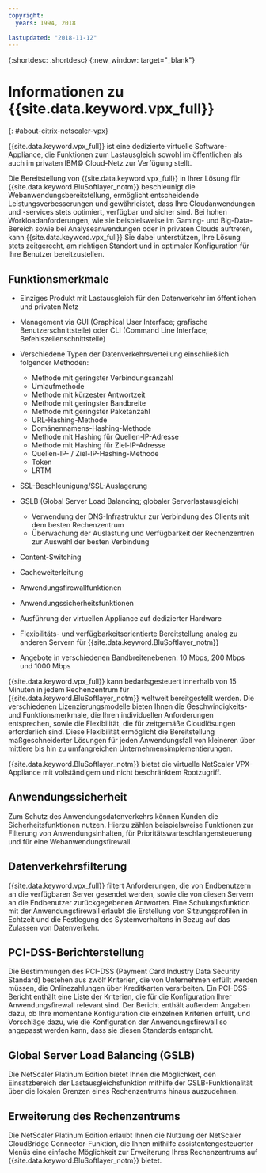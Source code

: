 ```yaml
---
copyright:
  years: 1994, 2018
  
lastupdated: "2018-11-12"
---
```


{:shortdesc: .shortdesc}
{:new_window: target="_blank"}

# Informationen zu {{site.data.keyword.vpx_full}}
{: #about-citrix-netscaler-vpx}

{{site.data.keyword.vpx_full}} ist eine dedizierte virtuelle Software-Appliance, die Funktionen zum Lastausgleich sowohl im öffentlichen als auch im privaten IBM© Cloud-Netz zur Verfügung stellt. 

Die Bereitstellung von {{site.data.keyword.vpx_full}} in Ihrer Lösung für {{site.data.keyword.BluSoftlayer_notm}} beschleunigt die Webanwendungsbereitstellung, ermöglicht entscheidende Leistungsverbesserungen und gewährleistet, dass Ihre Cloudanwendungen und -services stets optimiert, verfügbar und sicher sind. Bei hohen Workloadanforderungen, wie sie beispielsweise im Gaming- und Big-Data-Bereich sowie bei Analyseanwendungen oder in privaten Clouds auftreten, kann {{site.data.keyword.vpx_full}} Sie dabei unterstützen, Ihre Lösung stets zeitgerecht, am richtigen Standort und in optimaler Konfiguration für Ihre Benutzer bereitzustellen.

## Funktionsmerkmale

* Einziges Produkt mit Lastausgleich für den Datenverkehr im öffentlichen und privaten Netz
* Management via GUI (Graphical User Interface; grafische Benutzerschnittstelle) oder CLI (Command Line Interface; Befehlszeilenschnittstelle)
* Verschiedene Typen der Datenverkehrsverteilung einschließlich folgender Methoden:
  * Methode mit geringster Verbindungsanzahl
  * Umlaufmethode
  * Methode mit kürzester Antwortzeit
  * Methode mit geringster Bandbreite
  * Methode mit geringster Paketanzahl
  * URL-Hashing-Methode
  * Domänennamens-Hashing-Methode
  * Methode mit Hashing für Quellen-IP-Adresse
  * Methode mit Hashing für Ziel-IP-Adresse
  * Quellen-IP- / Ziel-IP-Hashing-Methode
  * Token
  * LRTM

* SSL-Beschleunigung/SSL-Auslagerung
* GSLB (Global Server Load Balancing; globaler Serverlastausgleich)
  * Verwendung der DNS-Infrastruktur zur Verbindung des Clients mit dem besten Rechenzentrum
  * Überwachung der Auslastung und Verfügbarkeit der Rechenzentren zur Auswahl der besten Verbindung
* Content-Switching
* Cacheweiterleitung
* Anwendungsfirewallfunktionen
* Anwendungssicherheitsfunktionen
* Ausführung der virtuellen Appliance auf dedizierter Hardware
* Flexibilitäts- und verfügbarkeitsorientierte Bereitstellung analog zu anderen Servern für {{site.data.keyword.BluSoftlayer_notm}}
* Angebote in verschiedenen Bandbreitenebenen: 10 Mbps, 200 Mbps und 1000 Mbps

{{site.data.keyword.vpx_full}} kann bedarfsgesteuert innerhalb von 15 Minuten in jedem Rechenzentrum für {{site.data.keyword.BluSoftlayer_notm}} weltweit bereitgestellt werden. Die verschiedenen Lizenzierungsmodelle bieten Ihnen die Geschwindigkeits- und Funktionsmerkmale, die Ihren individuellen Anforderungen entsprechen, sowie die Flexibilität, die für zeitgemäße Cloudlösungen erforderlich sind. Diese Flexibilität ermöglicht die Bereitstellung maßgeschneiderter Lösungen für jeden Anwendungsfall von kleineren über mittlere bis hin zu umfangreichen Unternehmensimplementierungen.

{{site.data.keyword.BluSoftlayer_notm}} bietet die virtuelle NetScaler VPX-Appliance mit vollständigem und nicht beschränktem Rootzugriff.   

## Anwendungssicherheit

Zum Schutz des Anwendungsdatenverkehrs können Kunden die Sicherheitsfunktionen nutzen. Hierzu zählen beispielsweise Funktionen zur Filterung von Anwendungsinhalten, für Prioritätswarteschlangensteuerung und für eine Webanwendungsfirewall.

## Datenverkehrsfilterung

{{site.data.keyword.vpx_full}} filtert Anforderungen, die von Endbenutzern an die verfügbaren Server gesendet werden, sowie die von diesen Servern an die Endbenutzer zurückgegebenen Antworten. Eine Schulungsfunktion mit der Anwendungsfirewall erlaubt die Erstellung von Sitzungsprofilen in Echtzeit und die Festlegung des Systemverhaltens in Bezug auf das Zulassen von Datenverkehr.

## PCI-DSS-Berichterstellung

Die Bestimmungen des PCI-DSS (Payment Card Industry Data Security Standard) bestehen aus zwölf Kriterien, die von Unternehmen erfüllt werden müssen, die Onlinezahlungen über Kreditkarten verarbeiten. Ein PCI-DSS-Bericht enthält eine Liste der Kriterien, die für die Konfiguration Ihrer Anwendungsfirewall relevant sind. Der Bericht enthält außerdem Angaben dazu, ob Ihre momentane Konfiguration die einzelnen Kriterien erfüllt, und Vorschläge dazu, wie die Konfiguration der Anwendungsfirewall so angepasst werden kann, dass sie diesen Standards entspricht.

## Global Server Load Balancing (GSLB)

Die NetScaler Platinum Edition bietet Ihnen die Möglichkeit, den Einsatzbereich der Lastausgleichsfunktion mithilfe der GSLB-Funktionalität über die lokalen Grenzen eines Rechenzentrums hinaus auszudehnen. 

## Erweiterung des Rechenzentrums

Die NetScaler Platinum Edition erlaubt Ihnen die Nutzung der NetScaler CloudBridge Connector-Funktion, die Ihnen mithilfe assistentengesteuerter Menüs eine einfache Möglichkeit zur Erweiterung Ihres Rechenzentrums auf {{site.data.keyword.BluSoftlayer_notm}} bietet. 
